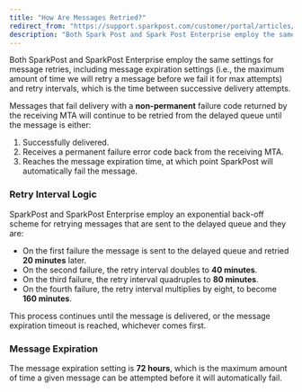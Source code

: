 ```yaml
---
title: "How Are Messages Retried?"
redirect_from: "https://support.sparkpost.com/customer/portal/articles/2241721-how-are-messages-retried-"
description: "Both Spark Post and Spark Post Enterprise employ the same settings for message retries including message expiration settings i e the maximum amount of time we will retry a message before we fail it for max attempts and retry intervals which is the time between successive delivery attempts Messages that..."
---
```


Both SparkPost and SparkPost Enterprise employ the same settings for message retries, including message expiration settings (i.e., the maximum amount of time we will retry a message before we fail it for max attempts) and retry intervals, which is the time between successive delivery attempts. 

Messages that fail delivery with a **non-permanent** failure code returned by the receiving MTA will continue to be retried from the delayed queue until the message is either:

1. Successfully delivered.
2. Receives a permanent failure error code back from the receiving MTA.
3. Reaches the message expiration time, at which point SparkPost will automatically fail the message.

### Retry Interval Logic 

SparkPost and SparkPost Enterprise employ an exponential back-off scheme for retrying messages that are sent to the delayed queue and they are:

* On the first failure the message is sent to the delayed queue and retried **20 minutes** later.
* On the second failure, the retry interval doubles to **40 minutes**.
* On the third failure, the retry interval quadruples to **80 minutes**.
* On the fourth failure, the retry interval multiplies by eight, to become **160 minutes**.

This process continues until the message is delivered, or the message expiration timeout is reached, whichever comes first.

### Message Expiration 

The message expiration setting is **72 hours**, which is the maximum amount of time a given message can be attempted before it will automatically fail.